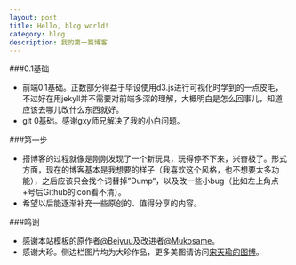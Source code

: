 ```yaml
---
layout: post
title: Hello, blog world!
category: blog
description: 我的第一篇博客
---
```


###0.1基础

- 前端0.1基础。正数部分得益于毕设使用d3.js进行可视化时学到的一点皮毛，不过好在用jekyll并不需要对前端多深的理解，大概明白是怎么回事儿，知道应该去哪儿改什么东西就好。
- git 0基础。感谢gxy师兄解决了我的小白问题。


###第一步

- 搭博客的过程就像是刚刚发现了一个新玩具，玩得停不下来，兴奋极了。形式方面，现在的博客基本是我想要的样子（我喜欢这个风格，也不想要太多功能），之后应该只会找个词替掉”Dump“，以及改一些小bug（比如左上角点+号后Github的icon看不清）。
- 希望以后能逐渐补充一些原创的、值得分享的内容。

###鸣谢

- 感谢本站模板的原作者[@Beiyuu]及改进者[@Mukosame]。
- 感谢大珍。侧边栏图片均为大珍作品，更多美图请访问[宋天瑜的图博]。


[@Beiyuu]:<https://github.com/beiyuu>
[@Mukosame]:<https://github.com/Mukosame>
[宋天瑜的图博]:<https://tysong.tuchong.com/>

